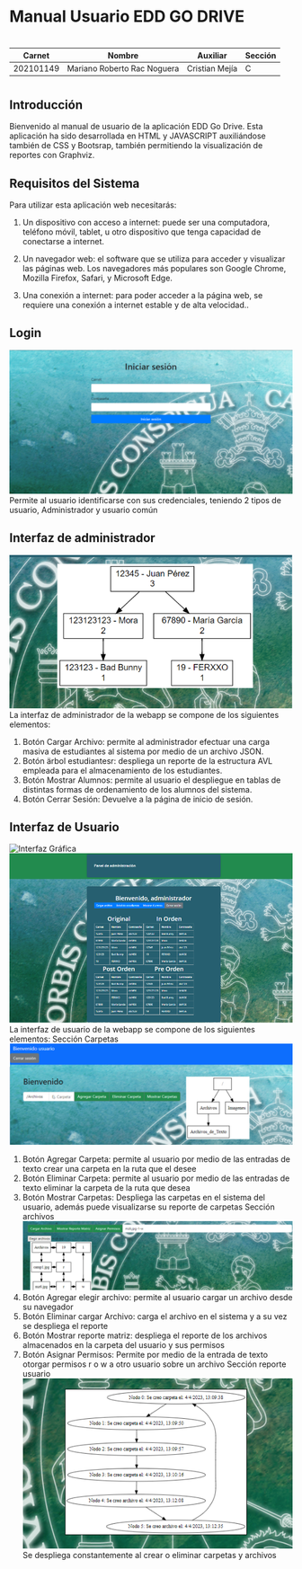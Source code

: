 # Manual Usuario EDD GO DRIVE
#
| Carnet            | Nombre      | Auxiliar | Sección|
|-------------------|-------------|------------|--------|
|202101149| Mariano Roberto Rac Noguera | Cristian Mejía|C|
#
## Introducción

Bienvenido al manual de usuario de la aplicación EDD Go Drive. Esta aplicación ha sido desarrollada en HTML y JAVASCRIPT auxiliándose también de CSS y Bootsrap, también permitiendo la visualización de reportes con Graphviz.

## Requisitos del Sistema

Para utilizar esta aplicación web necesitarás:
1. Un dispositivo con acceso a internet: puede ser una computadora, teléfono móvil, tablet, u otro dispositivo que tenga capacidad de conectarse a internet.

2. Un navegador web: el software que se utiliza para acceder y visualizar las páginas web. Los navegadores más populares son Google Chrome, Mozilla Firefox, Safari, y Microsoft Edge.

3. Una conexión a internet: para poder acceder a la página web, se requiere una conexión a internet estable y de alta velocidad..
## Login
![Interfaz Gráfica](https://github.com/akamariano/EDD_1S2023_PY_202101149/blob/branchcommit2fase2/EDD_Proyecto1_Fase2/loginedd.png)
Permite al usuario identificarse con sus credenciales, teniendo 2 tipos de usuario, Administrador y usuario común

## Interfaz de administrador
![Interfaz Gráfica](https://github.com/akamariano/EDD_1S2023_PY_202101149/blob/branchcommit2fase2/EDD_Proyecto1_Fase2/eddadmingraph.png)
La interfaz de administrador de la webapp se compone de los  siguientes elementos:
1. Botón Cargar Archivo: permite al administrador efectuar una carga masiva de estudiantes al sistema por medio de un archivo JSON.
2. Botón ärbol estudiantesr: despliega un reporte de la estructura AVL empleada para el almacenamiento de los estudiantes.
3. Botón Mostrar Alumnos: permite al usuario el despliegue en tablas de distintas formas de ordenamiento de los alumnos del sistema.
4. Botón Cerrar Sesión: Devuelve a la página de inicio de sesión.
## Interfaz de Usuario
![Interfaz Gráfica](https://github.com/akamariano/P1_OLCA_202101149/blob/main/UIEXREGAN.png)
![Interfaz Gráfica](https://github.com/akamariano/EDD_1S2023_PY_202101149/blob/branchcommit2fase2/EDD_Proyecto1_Fase2/adminedd.png)
La interfaz de usuario de la webapp se compone de los  siguientes elementos:
Sección Carpetas
![Interfaz Gráfica](https://github.com/akamariano/EDD_1S2023_PY_202101149/blob/branchcommit2fase2/EDD_Proyecto1_Fase2/seccioncarpetas.png)
1. Botón Agregar Carpeta: permite al usuario por medio de las entradas de texto crear una carpeta en la ruta que el desee
2. Botón Eliminar Carpeta: permite al usuario por medio de las entradas de texto eliminar la carpeta de la ruta que desea
3. Botón Mostrar Carpetas: Despliega las carpetas en el sistema del usuario, además puede visualizarse su reporte de carpetas
Sección archivos
![Interfaz Gráfica](https://github.com/akamariano/EDD_1S2023_PY_202101149/blob/branchcommit2fase2/EDD_Proyecto1_Fase2/seccionarchivos.png)
1. Botón Agregar elegir archivo: permite al usuario cargar un archivo desde su navegador
2. Botón Eliminar cargar Archivo: carga el archivo en el sistema y a su vez se despliega el reporte
3. Botón Mostrar reporte matriz: despliega el reporte de los archivos almacenados en la carpeta del usuario y sus permisos
4. Botón Asignar Permisos: Permite por medio de la entrada de texto otorgar permisos r o w a otro usuario sobre un archivo
Sección reporte usuario
![Interfaz Gráfica](https://github.com/akamariano/EDD_1S2023_PY_202101149/blob/branchcommit2fase2/EDD_Proyecto1_Fase2/seccionreporte.png)
Se despliega constantemente al crear o eliminar carpetas y archivos

